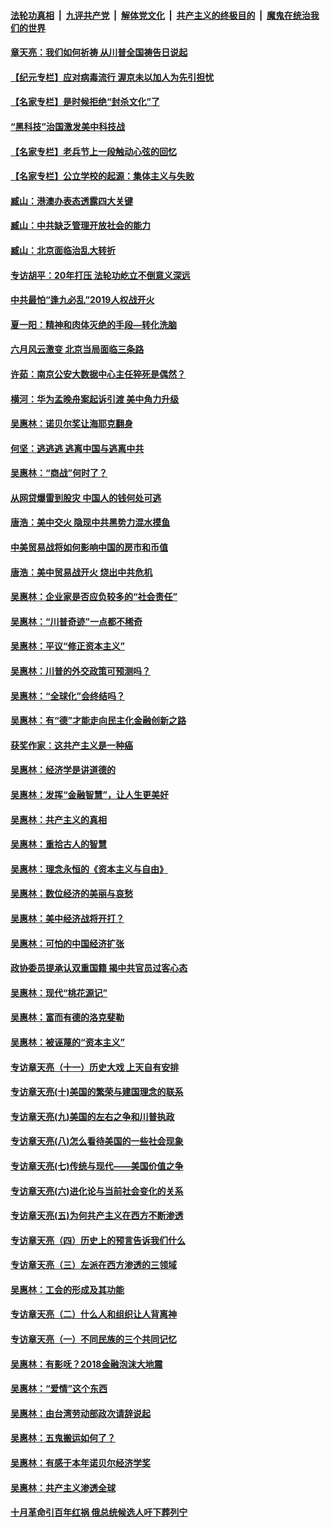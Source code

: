 

####  [法轮功真相](../../../../basic/blob/master/README.md?t=07071231) &nbsp;|&nbsp; [九评共产党](../../../../9ping.md/blob/master/README.md?t=07071231) &nbsp;|&nbsp; [解体党文化](../../../../jtdwh.md/blob/master/README.md?t=07071231)  &nbsp;|&nbsp; [共产主义的终极目的](../../../../gczydzjmd.md/blob/master/README.md?t=07071231) &nbsp;|&nbsp; [魔鬼在统治我们的世界](../../../../mgztzwmdsj.md/blob/master/README.md?t=07071231) 

#### [章天亮：我们如何祈祷 从川普全国祷告日说起](../pages/nsc423/n11944627.md?t=07071231) 

#### [【纪元专栏】应对病毒流行 渥京未以加人为先引担忧](../pages/nsc423/n11875714.md?t=07071231) 

#### [【名家专栏】是时候拒绝“封杀文化”了](../pages/nsc423/n11814093.md?t=07071231) 

#### [“黑科技”治国激发美中科技战](../pages/nsc423/n11638056.md?t=07071231) 

#### [【名家专栏】老兵节上一段触动心弦的回忆](../pages/nsc423/n11646016.md?t=07071231) 

#### [【名家专栏】公立学校的起源：集体主义与失败](../pages/nsc423/n11601833.md?t=07071231) 

#### [臧山：港澳办表态透露四大关键](../pages/nsc423/n11421628.md?t=07071231) 

#### [臧山：中共缺乏管理开放社会的能力](../pages/nsc423/n11407457.md?t=07071231) 

#### [臧山：北京面临治乱大转折](../pages/nsc423/n11406895.md?t=07071231) 

#### [专访胡平：20年打压 法轮功屹立不倒意义深远](../pages/nsc423/n11398800.md?t=07071231) 

#### [中共最怕“逢九必乱”2019人权战开火](../pages/nsc423/n11385248.md?t=07071231) 

#### [夏一阳：精神和肉体灭绝的手段—转化洗脑](../pages/nsc423/n11368250.md?t=07071231) 

#### [六月风云激变 北京当局面临三条路](../pages/nsc423/n11313668.md?t=07071231) 

#### [许茹：南京公安大数据中心主任猝死是偶然？](../pages/nsc423/n11064744.md?t=07071231) 

#### [横河：华为孟晚舟案起诉引渡 美中角力升级](../pages/nsc423/n11027230.md?t=07071231) 

#### [吴惠林：诺贝尔奖让海耶克翻身](../pages/nsc423/n10890049.md?t=07071231) 

#### [何坚：逃逃逃 逃离中国与逃离中共](../pages/nsc423/n10592891.md?t=07071231) 

#### [吴惠林：“商战”何时了？](../pages/nsc423/n10573558.md?t=07071231) 

#### [从网贷爆雷到股灾 中国人的钱何处可逃](../pages/nsc423/n10572800.md?t=07071231) 

#### [唐浩：美中交火 隐现中共黑势力混水摸鱼](../pages/nsc423/n10544040.md?t=07071231) 

#### [中美贸易战将如何影响中国的房市和币值](../pages/nsc423/n10543697.md?t=07071231) 

#### [唐浩：美中贸易战开火 烧出中共危机](../pages/nsc423/n10540126.md?t=07071231) 

#### [吴惠林：企业家是否应负较多的“社会责任”](../pages/nsc423/n10535022.md?t=07071231) 

#### [吴惠林：“川普奇迹”一点都不稀奇](../pages/nsc423/n10512808.md?t=07071231) 

#### [吴惠林：平议“修正资本主义”](../pages/nsc423/n10495724.md?t=07071231) 

#### [吴惠林：川普的外交政策可预测吗？](../pages/nsc423/n10462387.md?t=07071231) 

#### [吴惠林：“全球化”会终结吗？](../pages/nsc423/n10452838.md?t=07071231) 

#### [吴惠林：有“德”才能走向民主化金融创新之路](../pages/nsc423/n10432292.md?t=07071231) 

#### [获奖作家：这共产主义是一种癌](../pages/nsc423/n10431541.md?t=07071231) 

#### [吴惠林：经济学是讲道德的](../pages/nsc423/n10398014.md?t=07071231) 

#### [吴惠林：发挥“金融智慧”，让人生更美好](../pages/nsc423/n10375019.md?t=07071231) 

#### [吴惠林：共产主义的真相](../pages/nsc423/n10351394.md?t=07071231) 

#### [吴惠林：重拾古人的智慧](../pages/nsc423/n10337691.md?t=07071231) 

#### [吴惠林：理念永恒的《资本主义与自由》](../pages/nsc423/n10316274.md?t=07071231) 

#### [吴惠林：数位经济的美丽与哀愁](../pages/nsc423/n10292946.md?t=07071231) 

#### [吴惠林：美中经济战将开打？](../pages/nsc423/n10258825.md?t=07071231) 

#### [吴惠林：可怕的中国经济扩张](../pages/nsc423/n10219147.md?t=07071231) 

#### [政协委员提承认双重国籍 揭中共官员过客心态](../pages/nsc423/n10208809.md?t=07071231) 

#### [吴惠林：现代“桃花源记”](../pages/nsc423/n10185234.md?t=07071231) 

#### [吴惠林：富而有德的洛克斐勒](../pages/nsc423/n10142264.md?t=07071231) 

#### [吴惠林：被诬蔑的“资本主义”](../pages/nsc423/n10124816.md?t=07071231) 

#### [专访章天亮（十一）历史大戏 上天自有安排](../pages/nsc423/n10094905.md?t=07071231) 

#### [专访章天亮(十)美国的繁荣与建国理念的联系](../pages/nsc423/n10094899.md?t=07071231) 

#### [专访章天亮(九)美国的左右之争和川普执政](../pages/nsc423/n10094889.md?t=07071231) 

#### [专访章天亮(八)怎么看待美国的一些社会现象](../pages/nsc423/n10094857.md?t=07071231) 

#### [专访章天亮(七)传统与现代——美国价值之争](../pages/nsc423/n10093140.md?t=07071231) 

#### [专访章天亮(六)进化论与当前社会变化的关系](../pages/nsc423/n10092036.md?t=07071231) 

#### [专访章天亮(五)为何共产主义在西方不断渗透](../pages/nsc423/n10083620.md?t=07071231) 

#### [专访章天亮（四）历史上的预言告诉我们什么](../pages/nsc423/n10083606.md?t=07071231) 

#### [专访章天亮（三）左派在西方渗透的三领域](../pages/nsc423/n10081115.md?t=07071231) 

#### [吴惠林：工会的形成及其功能](../pages/nsc423/n10080633.md?t=07071231) 

#### [专访章天亮（二）什么人和组织让人背离神](../pages/nsc423/n10076637.md?t=07071231) 

#### [专访章天亮（一）不同民族的三个共同记忆](../pages/nsc423/n10074188.md?t=07071231) 

#### [吴惠林：有影呒？2018金融泡沫大地震](../pages/nsc423/n10040534.md?t=07071231) 

#### [吴惠林：“爱情”这个东西](../pages/nsc423/n10019423.md?t=07071231) 

#### [吴惠林：由台湾劳动部政次请辞说起](../pages/nsc423/n9979679.md?t=07071231) 

#### [吴惠林：五鬼搬运如何了？](../pages/nsc423/n9925338.md?t=07071231) 

#### [吴惠林：有感于本年诺贝尔经济学奖](../pages/nsc423/n9871883.md?t=07071231) 

#### [吴惠林：共产主义渗透全球](../pages/nsc423/n9812748.md?t=07071231) 

#### [十月革命引百年红祸 俄总统候选人吁下葬列宁](../pages/nsc423/n9810182.md?t=07071231) 

